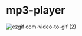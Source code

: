 # mp3-player
![ezgif com-video-to-gif (2)](https://github.com/ORKUNYUCE/mp3-player/assets/136272765/2790f5c7-94eb-4e2d-b56b-edcc62471713)
